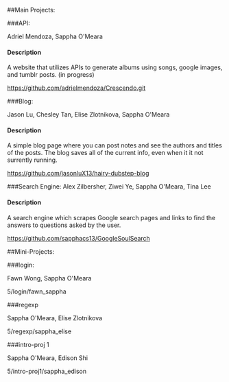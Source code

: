 ##Main Projects:

###API:

  Adriel Mendoza, Sappha O'Meara
  
  #### Description
  
  A website that utilizes APIs to generate albums using songs, google images, and tumblr posts. (in progress)
  
  https://github.com/adrielmendoza/Crescendo.git

###Blog:

  Jason Lu, Chesley Tan, Elise Zlotnikova, Sappha O'Meara
  
  #### Description
  
  A simple blog page where you can post notes and see the authors and titles of the posts. The blog saves all of the current info, even when it it not surrently running.
  
  https://github.com/jasonluX13/hairy-dubstep-blog

###Search Engine:
  Alex Zilbersher, Ziwei Ye, Sappha O'Meara, Tina Lee
  
  #### Description
  
  A search engine which scrapes Google search pages and links to find the answers to questions asked by the user.
  
  https://github.com/sapphacs13/GoogleSoulSearch

##Mini-Projects:

###login:

  Fawn Wong, Sappha O'Meara
  
  5/login/fawn_sappha

###regexp

  Sappha O'Meara, Elise Zlotnikova
  
  5/regexp/sappha_elise
  
###intro-proj 1

  Sappha O'Meara, Edison Shi
  
  5/intro-proj1/sappha_edison

